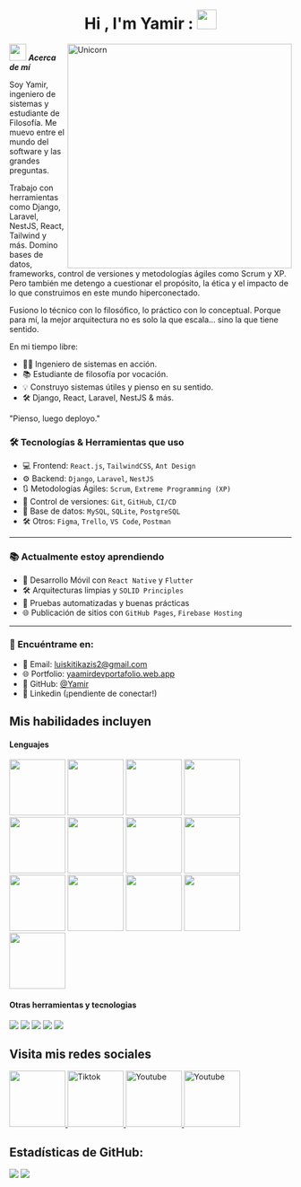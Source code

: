<h1 align="center"><b>Hi , I'm Yamir : </b><img src="https://media.giphy.com/media/hvRJCLFzcasrR4ia7z/giphy.gif" width="35"></h1>
<!--  -->
<img align="right" width=400px alt="Unicorn" src="https://github.com/Anmol-Baranwal/Cool-GIFs-For-GitHub/assets/74038190/6f28d73e-0d7e-4a6c-8ddf-bb24b69a71c0" />

<img src="https://media.giphy.com/media/ObNTw8Uzwy6KQ/giphy.gif" width="30px">&nbsp;***Acerca de  mí***

Soy Yamir, ingeniero de sistemas y estudiante de Filosofía. Me muevo entre el mundo del software y las grandes preguntas. 

Trabajo con herramientas como Django, Laravel, NestJS, React, Tailwind y más. Domino bases de datos, frameworks, control de versiones y metodologías ágiles como Scrum y XP. Pero también me detengo a cuestionar el propósito, la ética y el impacto de lo que construimos en este mundo hiperconectado.

Fusiono lo técnico con lo filosófico, lo práctico con lo conceptual. Porque para mí, la mejor arquitectura no es solo la que escala… sino la que tiene sentido.

En mi tiempo libre:

- 👨‍💻 Ingeniero de sistemas en acción.
- 📚 Estudiante de filosofía por vocación.
- 💡 Construyo sistemas útiles y pienso en su sentido.
- 🛠️ Django, React, Laravel, NestJS & más.

"Pienso, luego deployo."
 ### 🛠️ Tecnologías & Herramientas que uso

- 💻 Frontend: `React.js`, `TailwindCSS`, `Ant Design`
- ⚙️ Backend: `Django`, `Laravel`, `NestJS`
- 🔃 Metodologías Ágiles: `Scrum`, `Extreme Programming (XP)`
- 🔄 Control de versiones: `Git`, `GitHub`, `CI/CD`
- 🧪 Base de datos: `MySQL`, `SQLite`, `PostgreSQL`
- 🛠️ Otros: `Figma`, `Trello`, `VS Code`, `Postman`

---

### 📚 Actualmente estoy aprendiendo

- 🧩 Desarrollo Móvil con `React Native` y `Flutter`
- 🛠️ Arquitecturas limpias y `SOLID Principles`
- 🚀 Pruebas automatizadas y buenas prácticas
- 🌐 Publicación de sitios con `GitHub Pages`, `Firebase Hosting`

---
### 🔗 Encuéntrame en:

- 📧 Email: [luiskitikazis2@gmail.com](mailto:luiskitikazis2@gmail.com)
- 🌐 Portfolio: [yaamirdevportafolio.web.app](https://yaamirdevportafolio.web.app/)
- 🐙 GitHub: [@Yamir](https://github.com/Yamir)  
- 💬 Linkedin (¡pendiente de conectar!)
## Mis habilidades incluyen

<h4> Lenguajes </h4>
<span> 
  

<img src="https://user-images.githubusercontent.com/74038190/212257454-16e3712e-945a-4ca2-b238-408ad0bf87e6.gif" width="100">
<img src="https://user-images.githubusercontent.com/74038190/212257472-08e52665-c503-4bd9-aa20-f5a4dae769b5.gif" width="100">
<img src="https://user-images.githubusercontent.com/74038190/212257468-1e9a91f1-b626-4baa-b15d-5c385dfa7ed2.gif" width="100">
<img src="https://user-images.githubusercontent.com/74038190/212257465-7ce8d493-cac5-494e-982a-5a9deb852c4b.gif" width="100">
<img src="https://user-images.githubusercontent.com/74038190/212257463-4d082cb4-7483-4eaf-bc25-6dde2628aabd.gif" width="100">
<img src="https://user-images.githubusercontent.com/74038190/212257460-738ff738-247f-4445-a718-cdd0ca76e2db.gif" width="100">
<img src="https://user-images.githubusercontent.com/74038190/212257467-871d32b7-e401-42e8-a166-fcfd7baa4c6b.gif" width="100">
<img src="https://user-images.githubusercontent.com/74038190/212281756-450d3ffa-9335-4b98-a965-db8a18fee927.gif" width="100">
<img src="https://user-images.githubusercontent.com/74038190/212280805-9bcb336b-8c55-46a8-abf8-ff286ab55472.gif" width="100">
<img src="https://user-images.githubusercontent.com/74038190/212280823-79088828-a258-4a4d-8d6c-96315d5a07af.gif" width="100">
<img src="https://user-images.githubusercontent.com/74038190/212281763-e6ecd7ef-c4aa-45b6-a97c-f33f6bb592bd.gif" width="100">
<img src="https://user-images.githubusercontent.com/74038190/212281775-b468df30-4edc-4bf8-a4ee-f52e1aaddc86.gif" width="100">
<img src="https://user-images.githubusercontent.com/74038190/212281780-0afd9616-8310-46e9-a898-c4f5269f1387.gif" width="100">
 


</span>


<h4> Otras herramientas y tecnologias </h4>
<span>
  <img src="https://img.shields.io/badge/Git-F05032?style=for-the-badge&logo=git&logoColor=white">
  <img src="https://img.shields.io/badge/jira-%230A0FFF.svg?style=for-the-badge&logo=jira&logoColor=white">
  <img src="https://img.shields.io/badge/Notion-%23000000.svg?style=for-the-badge&logo=notion&logoColor=white">
  <img src="https://img.shields.io/badge/Fedora-294172?style=for-the-badge&logo=fedora&logoColor=white">
  <img src="https://img.shields.io/badge/MySQL-00000F?style=for-the-badge&logo=mysql&logoColor=white">




</span>

## Visita mis redes sociales

<a href= "https://www.instagram.com/kitikaziss/">
    <img src="https://user-images.githubusercontent.com/74038190/235294013-a33e5c43-a01c-43f6-b44d-a406d8b4ab75.gif?style=for-the-badge&logo=Instagram&logoColor=white" width="100">
</a>
<a href="https://www.tiktok.com/@kana_boon_kimi" >
  <img src="https://user-images.githubusercontent.com/74038190/235294002-8aafea24-3179-45af-91d9-412ad7ff5359.gif?style=for-the-badge&logo=TikTok&logoColor=white" alt="Tiktok" width="100">
</a>


<!--- 
<a href="https://www.twitch.tv/luiskitikazisrsng" >
  <img src="https://img.shields.io/badge/Twitch-9347FF?style=for-the-badge&logo=twitch&logoColor=white" alt="Twitch" width="100">
  -->

  
</a>
<a href="https://www.youtube.com/@luiskitikazis">
  <img src="https://user-images.githubusercontent.com/74038190/235294007-de441046-823e-4eff-89bf-d4df52858b65.gif?style=for-the-badge&logo=YouTube&logoColor=white" alt="Youtube" width="100">
</a>

<a href="#">
  <img src="https://user-images.githubusercontent.com/74038190/235294015-47144047-25ab-417c-af1b-6746820a20ff.gif?style=for-the-badge&logo=YouTube&logoColor=white" alt="Youtube" width="100">
</a>



<h2>Estadísticas  de GitHub:</h2> 

[![](https://github-readme-stats.vercel.app/api?username=kitikazis&show_icons=true&theme=tokyonight&hide_border=true&locale=en)](https://github.com/kitikazis)
[![](https://github-readme-streak-stats.herokuapp.com/?user=kitikazis&theme=material-palenight)](https://github.com/kitikazis)
</div>


